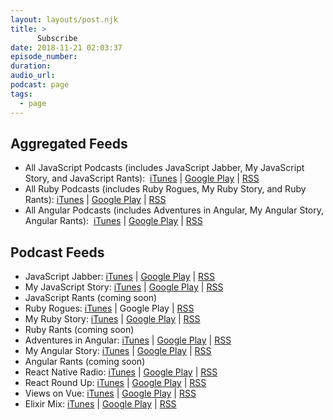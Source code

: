 ```yaml
---
layout: layouts/post.njk
title: >
      Subscribe
date: 2018-11-21 02:03:37
episode_number: 
duration: 
audio_url: 
podcast: page
tags: 
  - page
---
```


## Aggregated Feeds

- All JavaScript Podcasts (includes JavaScript Jabber, My JavaScript Story, and JavaScript Rants):&nbsp; [iTunes](https://itunes.apple.com/us/podcast/all-javascript-podcasts-by-devchat-tv/id496893300?mt=2) | [Google Play](https://playmusic.app.goo.gl/?ibi=com.google.PlayMusic&isi=691797987&ius=googleplaymusic&apn=com.google.android.music&link=https%3A%2F%2Fplay.google.com%2Fmusic%2Fm%2FIytzq4vxrqmr6ed6tnxrfchvcoi) | [RSS](https://feeds.feedwrench.com/JavaScriptJabber.rss)
- All Ruby Podcasts (includes Ruby Rogues, My Ruby Story, and Ruby Rants): [iTunes](https://itunes.apple.com/us/podcast/all-ruby-podcasts-by-devchat-tv/id705335155?mt=2) | [Google Play](https://playmusic.app.goo.gl/?ibi=com.google.PlayMusic&isi=691797987&ius=googleplaymusic&apn=com.google.android.music&link=https%3A%2F%2Fplay.google.com%2Fmusic%2Fm%2FIdoonrhjc5dn32rhp3x5hebooum) | [RSS](https://feeds.feedwrench.com/RubyRogues.rss)
- All Angular Podcasts (includes Adventures in Angular, My Angular Story, Angular Rants):&nbsp; [iTunes](https://itunes.apple.com/us/podcast/all-angular-podcasts-by-devchat-tv/id907361052?mt=2) | [Google Play](https://playmusic.app.goo.gl/?ibi=com.google.PlayMusic&isi=691797987&ius=googleplaymusic&apn=com.google.android.music&link=https%3A%2F%2Fplay.google.com%2Fmusic%2Fm%2FIrpb373snk7e3wr2hxgtvzqmkr4) | [RSS](https://feeds.feedwrench.com/AdventuresInAngular.rss)

## Podcast Feeds

- JavaScript Jabber:&nbsp;[iTunes](https://itunes.apple.com/us/podcast/javascript-jabber/id1237401284?mt=2) | [Google Play](https://playmusic.app.goo.gl/?ibi=com.google.PlayMusic&isi=691797987&ius=googleplaymusic&apn=com.google.android.music&link=https%3A%2F%2Fplay.google.com%2Fmusic%2Fm%2FIk57s77t4ya3qplw4ljs4xbrque) | [RSS](https://feeds.feedwrench.com/js-jabber.rss)
- My JavaScript Story:&nbsp;[iTunes](https://itunes.apple.com/us/podcast/my-javascript-story/id1237399540?mt=2) | [Google Play](https://playmusic.app.goo.gl/?ibi=com.google.PlayMusic&isi=691797987&ius=googleplaymusic&apn=com.google.android.music&link=https%3A%2F%2Fplay.google.com%2Fmusic%2Fm%2FIshuf7ohx7rxovmtb6cqpinpkmu) | [RSS](https://feeds.feedwrench.com/my-js-story.rss)
- JavaScript Rants (coming soon)
- Ruby Rogues:&nbsp;[iTunes](https://itunes.apple.com/us/podcast/the-ruby-rogues/id1237406856?mt=2) | Google Play | [RSS](http://feeds.feedwrench.com/RubyRogues.rss)
- My Ruby&nbsp;Story:&nbsp;[iTunes](https://itunes.apple.com/us/podcast/my-ruby-story/id1237404328?mt=2) | [Google Play](https://playmusic.app.goo.gl/?ibi=com.google.PlayMusic&isi=691797987&ius=googleplaymusic&apn=com.google.android.music&link=https%3A%2F%2Fplay.google.com%2Fmusic%2Fm%2FIg5zkk2ohzikmfjfpi23tct3dmq) | [RSS](https://feeds.feedwrench.com/my-ruby-story.rss)
- Ruby Rants (coming soon)
- Adventures in Angular: [iTunes](https://itunes.apple.com/us/podcast/adventures-in-angular/id1238024888?mt=2) | [Google Play](https://playmusic.app.goo.gl/?ibi=com.google.PlayMusic&isi=691797987&ius=googleplaymusic&apn=com.google.android.music&link=https%3A%2F%2Fplay.google.com%2Fmusic%2Fm%2FItllkyvmp3b5fy2tv6nyd3zeo2e) | [RSS](http://feeds.feedwrench.com/AdventuresInAngular.rss)
- My Angular Story:&nbsp;[iTunes](https://itunes.apple.com/us/podcast/my-angular-story/id1237403767?mt=2) | [Google Play](https://playmusic.app.goo.gl/?ibi=com.google.PlayMusic&isi=691797987&ius=googleplaymusic&apn=com.google.android.music&link=https%3A%2F%2Fplay.google.com%2Fmusic%2Fm%2FInjblvpf3vdlvglgkifguva575u) | [RSS](https://feeds.feedwrench.com/my-angular-story.rss)
- Angular Rants (coming soon)
- React Native Radio:&nbsp;[iTunes](https://itunes.apple.com/us/podcast/react-native-radio/id1058647602?mt=2) | [Google Play](https://playmusic.app.goo.gl/?ibi=com.google.PlayMusic&isi=691797987&ius=googleplaymusic&apn=com.google.android.music&link=https://play.google.com/music/m/Idnehqis4g5b7hus2e6vbp26isq?t%3DReact_Native_Radio%26pcampaignid%3DMKT-na-all-co-pr-mu-pod-16) | [RSS](https://feeds.feedwrench.com/react-native-radio.rss)
- React Round Up:&nbsp;[iTunes](https://itunes.apple.com/us/podcast/react-round-up/id1364741140?mt=2) | [Google Play](https://playmusic.app.goo.gl/?ibi=com.google.PlayMusic&isi=691797987&ius=googleplaymusic&apn=com.google.android.music&link=https%3A%2F%2Fplay.google.com%2Fmusic%2Fm%2FIb2mmcjdi25ctqurvp4somic2ya) | [RSS](https://feeds.feedwrench.com/react-round-up.rss)
- Views on Vue:&nbsp;[iTunes](https://itunes.apple.com/us/podcast/react-native-radio/id1058647602?mt=2) | [Google Play](https://playmusic.app.goo.gl/?ibi=com.google.PlayMusic&isi=691797987&ius=googleplaymusic&apn=com.google.android.music&link=https%3A%2F%2Fplay.google.com%2Fmusic%2Fm%2FI7wrdqu6537bg4la5gkmkg72gj4) | [RSS](https://feeds.feedwrench.com/views-on-vue.rss)
- Elixir Mix:&nbsp;[iTunes](https://itunes.apple.com/us/podcast/react-round-up/id1364741140?mt=2) | [Google Play](https://playmusic.app.goo.gl/?ibi=com.google.PlayMusic&isi=691797987&ius=googleplaymusic&apn=com.google.android.music&link=https://play.google.com/music/m/Ibm5cfu6fr6okd2ugzgyt4adpq4?t%3DElixir_Mix%26pcampaignid%3DMKT-na-all-co-pr-mu-pod-16) | [RSS](https://feeds.feedwrench.com/elixirmix.rss)

